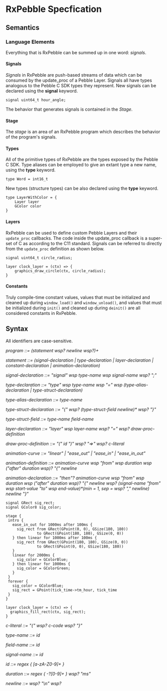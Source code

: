 # RxPebble Specfication

## Semantics

### Language Elements
Everything that is RxPebble can be summed up in one word: _signals_.

#### Signals
_Signals_ in RxPebble are push-based streams of data which can be consumed by the update_proc of a Pebble Layer. Signals all have types analogous to the Pebble C SDK types they represent. New signals can be declared using the __signal__ keyword.

```
signal uint64_t hour_angle;
```

The behavior that generates signals is contained in the _Stage_.

#### Stage
The _stage_ is an area of an RxPebble program which describes the behavior of the program's signals. 

#### Types
All of the primitive types of RxPebble are the types exposed by the Pebble C SDK. Type aliases can be employed to give an extant type a new name, using the __type__ keyword.

```
type Word = int16_t
```

New types (structure types) can be also declared using the __type__ keyword.

```
type LayerWithColor = {
	Layer layer
	GColor color
}
```

#### Layers
RxPebble can be used to define custom Pebble Layers and their `update_proc` callbacks. The code inside the update_proc callback is a super-set of C as according to the C11 standard. Signals can be referred to directly from the `update_proc` definition as shown below. 

```
signal uint64_t circle_radius;

layer clock_layer = (ctx) => {
	graphics_draw_circle(ctx, circle_radius);
}
```

#### Constants
Truly compile-time constant values, values that must be initialized and cleaned up during `window_load()` and `window_unload()`, and values that must be initialized during `init()` and cleaned up during `deinit()` are all considered constants in RxPebble.

## Syntax

All identifiers are case-sensitive.

 _program ::= (statement wsp? newline wsp?)+_
   
 _statement ::= (signal-declaration | type-declaration | layer-declaration | constant-declaration | animation-declaration)_
 
 _signal-declaration ::= "signal" wsp type-name wsp signal-name wsp? ";"_
 
 _type-declaration ::= "type" wsp type-name wsp "=" wsp (type-alias-declaration | type-struct-declaration)_
 
 _type-alias-declaration ::= type-name_
 
 _type-struct-declaration ::= "{" wsp? (type-struct-field newline)* wsp? "}"_
 
 _type-struct-field ::= type-name field-name_
 
 _layer-declaration ::= "layer" wsp layer-name wsp? "=" wsp? draw-proc-definition_
 
 _draw-proc-definition ::= "(" id ")" wsp? "=>" wsp? c-literal_
 
 _animation-curve ::= "linear" | "ease\_out" | "ease\_in" | "ease\_in\_out"_
 
 _animation-definition ::= animation-curve wsp "from" wsp duration wsp ("after" duration wsp)? "{" newline_
 
 _animation-declaration ::= "then"? animation-curve wsp "from" wsp duration wsp ("after" duration wsp)? "{" newline wsp? (signal-name "from" wsp start-value "to" wsp end-value)*(min = 1, sep = wsp? "," newline) newline "}"_
 
 ```
 signal GRect sig_rect;
 signal GColor8 sig_color;
 
stage {
  intro {
    ease_in_out for 1000ms after 100ms {
      sig_rect from GRect(GPoint(0, 0), GSize(180, 180))
               to GRect(GPoint(180, 180), GSize(0, 0))
    } then linear for 1000ms after 100ms {
      sig_rect from GRect(GPoint(180, 180), GSize(0, 0))
               to GRect(GPoint(0, 0), GSize(180, 180))
    }
    linear for 2000ms {
      sig_color = GColorBlue;
    } then linear for 1000ms {
      sig_color = GColorGreen;
    }
  }
  forever {
  	sig_color = GColorBlue;
  	sig_rect = GPoint(tick_time->tm_hour, tick_time
  }
}
 
 layer clock_layer = (ctx) => {
   graphics_fill_rect(ctx, sig_rect);
 }
 ```
 
 _c-literal ::= "{" wsp? c-code wsp? "}"_
 
 _type-name ::= id_
 
 _field-name ::= id_
 
 _signal-name ::= id_
 
 _id ::= regex { [a-zA-Z0-9]+ }_
 
 _duration ::= regex { -?[0-9]+ } wsp? "ms"_
 
 _newline ::= wsp? "\n" wsp?_